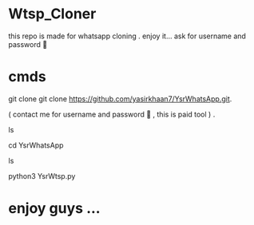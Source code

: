 # Wtsp_Cloner
this repo is made for whatsapp cloning . enjoy it... ask for username and password 🔑 

# cmds

git clone git clone https://github.com/yasirkhaan7/YsrWhatsApp.git.

( contact me for username and password 🔑 , this is paid tool ) .

ls

cd YsrWhatsApp

ls

python3 YsrWtsp.py


# enjoy guys ...